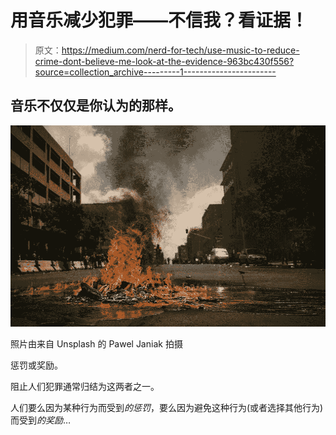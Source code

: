 # 用音乐减少犯罪——不信我？看证据！

> 原文：<https://medium.com/nerd-for-tech/use-music-to-reduce-crime-dont-believe-me-look-at-the-evidence-963bc430f556?source=collection_archive---------1----------------------->

## 音乐不仅仅是你认为的那样。

![](img/ac1aa950666c03fd9be4911ffe0c8a2f.png)

照片由来自 Unsplash 的 Pawel Janiak 拍摄

惩罚或奖励。

阻止人们犯罪通常归结为这两者之一。

人们要么因为某种行为而受到*的惩罚*，要么因为避免这种行为(或者选择其他行为)而受到*的奖励*…